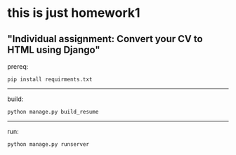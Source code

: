# this is just homework1

"Individual assignment: Convert your CV to HTML using Django"
---
prereq:
```shell
pip install requirments.txt
```
---
build:
```shell
python manage.py build_resume
```
---
run:
```shell
python manage.py runserver
```